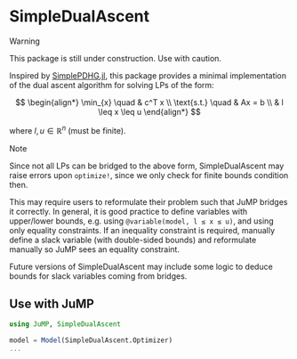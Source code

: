 # SimpleDualAscent

> [!WARNING]
> This package is still under construction. Use with caution.

Inspired by [SimplePDHG.jl](https://github.com/Shuvomoy/SimplePDHG.jl), this package provides a minimal implementation of
the dual ascent algorithm for solving LPs of the form:

$$
\begin{align*}
\min_{x} \quad &  c^T x \\
\text{s.t.} \quad &  Ax = b \\
&  l \leq x \leq u
\end{align*}
$$

where $l,u\in\mathbb{R}^n$ (must be finite).

> [!NOTE]
> Since not all LPs can be bridged to the above form, SimpleDualAscent may raise errors upon `optimize!`, since we only check for finite bounds condition then.
> 
> This may require users to reformulate their problem such that JuMP bridges it correctly. In general, it is good practice to define variables with upper/lower bounds, e.g. using `@variable(model, l ≤ x ≤ u)`, and using only equality constraints. If an inequality constraint is required, manually define a slack variable (with double-sided bounds) and reformulate manually so JuMP sees an equality constraint.
> 
> Future versions of SimpleDualAscent may include some logic to deduce bounds for slack variables coming from bridges.

## Use with JuMP

```julia
using JuMP, SimpleDualAscent

model = Model(SimpleDualAscent.Optimizer)
...
```